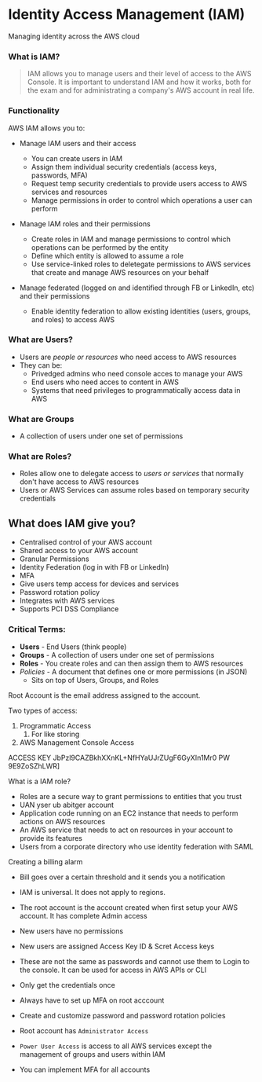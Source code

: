 # Identity Access Management (IAM)
Managing identity across the AWS cloud

### What is IAM?
> IAM allows you to manage users and their level of access to the AWS Console. It is important to understand IAM and how it works, both for the exam and for administrating a company's AWS account in real life.

### Functionality
AWS IAM allows you to:
- Manage IAM users and their access
	- You can create users in IAM
	- Assign them individual security credentials (access keys, passwords, MFA)
	- Request temp security credentials to provide users access to AWS services and resources
	- Manage permissions in order to control which operations a user can perform

- Manage IAM roles and their permissions
	- Create roles in IAM and manage permissions to control which operations can be performed by the entity
	- Define which entity is allowed to assume a role
	- Use service-linked roles to deletegate permissions to AWS services that create and manage AWS resources on your behalf

- Manage federated (logged on and identified through FB or LinkedIn, etc) and their permissions
	- Enable identity federation to allow existing identities (users, groups, and roles) to access AWS

### What are Users?
- Users are *people or resources* who need access to AWS resources
- They can be:
	- Privedged admins who need console acces to manage your AWS
	- End users who need acces to content in AWS
	- Systems that need privileges to programmatically access data in AWS

### What are Groups
- A collection of users under one set of permissions

### What are Roles?
- Roles allow one to delegate access to *users or services* that normally don't have access to AWS resources
- Users or AWS Services can assume roles based on temporary security credentials

## What does IAM give you?
* Centralised control of your AWS account
* Shared access to your AWS account
* Granular Permissions
* Identity Federation (log in with FB or LinkedIn)
* MFA
* Give users temp access for devices and services
* Password rotation policy
* Integrates with AWS services
* Supports PCI DSS Compliance

### Critical Terms:
* **Users** - End Users (think people)
* **Groups** - A collection of users under one set of permissions
* **Roles** - You create roles and can then assign them to AWS resources
* *Policies* - A document that defines one or more permissions (in JSON)
	* Sits on top of Users, Groups, and Roles

Root Account is the email address assigned to the account.

Two types of access:
1. Programmatic Access
	1. For like storing
2. AWS Management Console Access

ACCESS KEY JbPzl9CAZBkhXXnKL+NfHYaUJrZUgF6GyXIn1Mr0
PW 9E9ZoSZhLWR]

What is a IAM role?
* Roles are a secure way to grant permissions to entities that you trust
* UAN yser ub abitger account
* Application code running on an EC2 instance that needs to perform actions on AWS resources
* An AWS service that needs to act on resources in your account to provide its features
* Users from a corporate directory who use identity federation with SAML

Creating a billing alarm
* Bill goes over a certain threshold and it sends you a notification

* IAM is universal. It does not apply to regions.
* The root account is the account created when first setup your AWS account. It has complete Admin access
* New users have no permissions
* New users are assigned Access Key ID & Scret Access keys
* These are not the same as passwords and cannot use them to Login to the console. It can be used for access in AWS APIs or CLI
* Only get the credentials once
* Always have to set up MFA on root acccount
* Create and customize password and password rotation policies
* Root account has `Administrator Access`
* `Power User Access` is access to all AWS services except the management of groups and users within IAM
* You can implement MFA for all accounts


